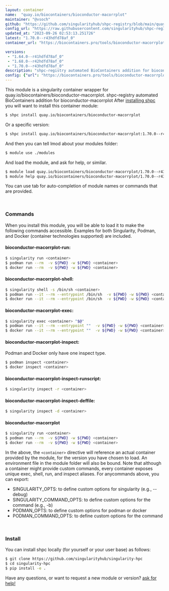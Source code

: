 ```yaml
---
layout: container
name:  "quay.io/biocontainers/bioconductor-macorrplot"
maintainer: "@vsoch"
github: "https://github.com/singularityhub/shpc-registry/blob/main/quay.io/biocontainers/bioconductor-macorrplot/container.yaml"
config_url: "https://raw.githubusercontent.com/singularityhub/shpc-registry/main/quay.io/biocontainers/bioconductor-macorrplot/container.yaml"
updated_at: "2023-09-26 02:53:13.251726"
latest: "1.70.0--r43hdfd78af_0"
container_url: "https://biocontainers.pro/tools/bioconductor-macorrplot"

versions:
 - "1.64.0--r41hdfd78af_0"
 - "1.68.0--r42hdfd78af_0"
 - "1.70.0--r43hdfd78af_0"
description: "shpc-registry automated BioContainers addition for bioconductor-macorrplot"
config: {"url": "https://biocontainers.pro/tools/bioconductor-macorrplot", "maintainer": "@vsoch", "description": "shpc-registry automated BioContainers addition for bioconductor-macorrplot", "latest": {"1.70.0--r43hdfd78af_0": "sha256:4116e8ab5d18d3acf34ade946bb18985745127e01892987bddb991fde0d3c99a"}, "tags": {"1.64.0--r41hdfd78af_0": "sha256:b56c70fb4e363e6bd87cf3228a58fbd67e651ba6d03540b841058fed346e2bc6", "1.68.0--r42hdfd78af_0": "sha256:2ed226994dbfeae00c1b31570f58ca034f4cb89bc1fc57ef3d929ce57228b7d8", "1.70.0--r43hdfd78af_0": "sha256:4116e8ab5d18d3acf34ade946bb18985745127e01892987bddb991fde0d3c99a"}, "docker": "quay.io/biocontainers/bioconductor-macorrplot"}
---
```


This module is a singularity container wrapper for quay.io/biocontainers/bioconductor-macorrplot.
shpc-registry automated BioContainers addition for bioconductor-macorrplot
After [installing shpc](#install) you will want to install this container module:


```bash
$ shpc install quay.io/biocontainers/bioconductor-macorrplot
```

Or a specific version:

```bash
$ shpc install quay.io/biocontainers/bioconductor-macorrplot:1.70.0--r43hdfd78af_0
```

And then you can tell lmod about your modules folder:

```bash
$ module use ./modules
```

And load the module, and ask for help, or similar.

```bash
$ module load quay.io/biocontainers/bioconductor-macorrplot/1.70.0--r43hdfd78af_0
$ module help quay.io/biocontainers/bioconductor-macorrplot/1.70.0--r43hdfd78af_0
```

You can use tab for auto-completion of module names or commands that are provided.

<br>

### Commands

When you install this module, you will be able to load it to make the following commands accessible.
Examples for both Singularity, Podman, and Docker (container technologies supported) are included.

#### bioconductor-macorrplot-run:

```bash
$ singularity run <container>
$ podman run --rm  -v ${PWD} -w ${PWD} <container>
$ docker run --rm  -v ${PWD} -w ${PWD} <container>
```

#### bioconductor-macorrplot-shell:

```bash
$ singularity shell -s /bin/sh <container>
$ podman run --it --rm --entrypoint /bin/sh  -v ${PWD} -w ${PWD} <container>
$ docker run --it --rm --entrypoint /bin/sh  -v ${PWD} -w ${PWD} <container>
```

#### bioconductor-macorrplot-exec:

```bash
$ singularity exec <container> "$@"
$ podman run --it --rm --entrypoint ""  -v ${PWD} -w ${PWD} <container> "$@"
$ docker run --it --rm --entrypoint ""  -v ${PWD} -w ${PWD} <container> "$@"
```

#### bioconductor-macorrplot-inspect:

Podman and Docker only have one inspect type.

```bash
$ podman inspect <container>
$ docker inspect <container>
```

#### bioconductor-macorrplot-inspect-runscript:

```bash
$ singularity inspect -r <container>
```

#### bioconductor-macorrplot-inspect-deffile:

```bash
$ singularity inspect -d <container>
```



#### bioconductor-macorrplot

```bash
$ singularity run <container>
$ podman run --rm  -v ${PWD} -w ${PWD} <container>
$ docker run --rm  -v ${PWD} -w ${PWD} <container>
```


In the above, the `<container>` directive will reference an actual container provided
by the module, for the version you have chosen to load. An environment file in the
module folder will also be bound. Note that although a container
might provide custom commands, every container exposes unique exec, shell, run, and
inspect aliases. For anycommands above, you can export:

 - SINGULARITY_OPTS: to define custom options for singularity (e.g., --debug)
 - SINGULARITY_COMMAND_OPTS: to define custom options for the command (e.g., -b)
 - PODMAN_OPTS: to define custom options for podman or docker
 - PODMAN_COMMAND_OPTS: to define custom options for the command

<br>

### Install

You can install shpc locally (for yourself or your user base) as follows:

```bash
$ git clone https://github.com/singularityhub/singularity-hpc
$ cd singularity-hpc
$ pip install -e .
```

Have any questions, or want to request a new module or version? [ask for help!](https://github.com/singularityhub/singularity-hpc/issues)